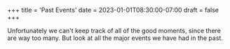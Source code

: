 +++
title = 'Past Events'
date = 2023-01-01T08:30:00-07:00
draft = false
+++

Unfortunately we can't keep track of all of the good moments, since there are way too many.
But look at all the major events we have had in the past.
